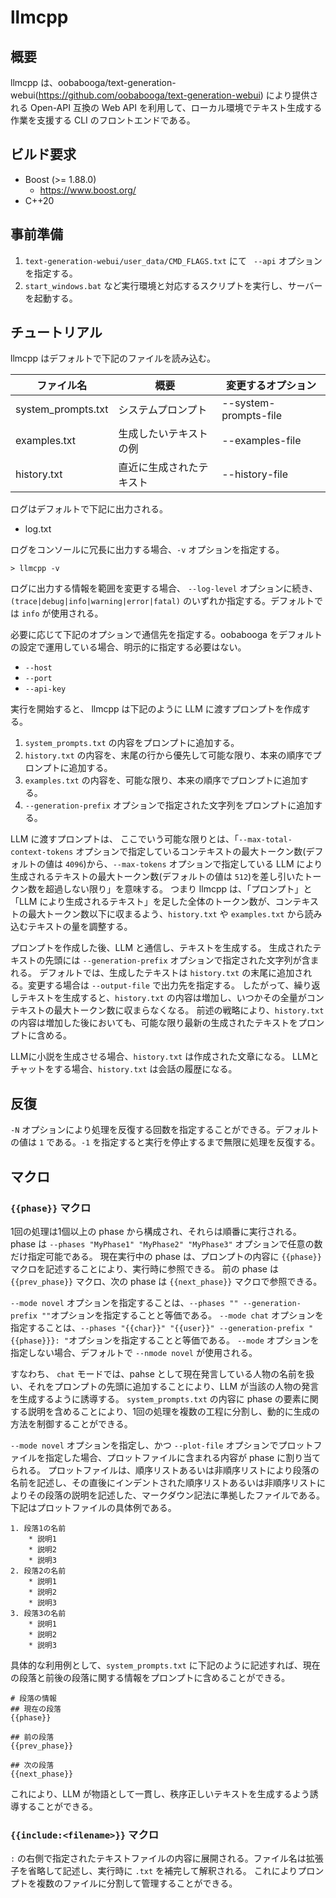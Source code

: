 # llmcpp

## 概要
llmcpp は、oobabooga/text-generation-webui(https://github.com/oobabooga/text-generation-webui) により提供される Open-API 互換の Web API を利用して、ローカル環境でテキスト生成する作業を支援する CLI のフロントエンドである。

## ビルド要求
* Boost (>= 1.88.0)
	* https://www.boost.org/
* C++20

## 事前準備
1. `text-generation-webui/user_data/CMD_FLAGS.txt` にて ` --api` オプションを指定する。
2. `start_windows.bat` など実行環境と対応するスクリプトを実行し、サーバーを起動する。

## チュートリアル
llmcpp はデフォルトで下記のファイルを読み込む。

| ファイル名 | 概要 | 変更するオプション |
| --- | --- | --- |
| system_prompts.txt | システムプロンプト | --system-prompts-file |
| examples.txt | 生成したいテキストの例 | --examples-file |
| history.txt | 直近に生成されたテキスト | --history-file |

ログはデフォルトで下記に出力される。

* log.txt

ログをコンソールに冗長に出力する場合、`-v` オプションを指定する。

```
> llmcpp -v
```

ログに出力する情報を範囲を変更する場合、 `--log-level` オプションに続き、`(trace|debug|info|warning|error|fatal)` のいずれか指定する。デフォルトでは `info` が使用される。

必要に応じて下記のオプションで通信先を指定する。oobabooga をデフォルトの設定で運用している場合、明示的に指定する必要はない。

* `--host`
* `--port`
* `--api-key`

実行を開始すると、 llmcpp は下記のように LLM に渡すプロンプトを作成する。

1. `system_prompts.txt` の内容をプロンプトに追加する。
2. `history.txt` の内容を、末尾の行から優先して可能な限り、本来の順序でプロンプトに追加する。
3. `examples.txt` の内容を、可能な限り、本来の順序でプロンプトに追加する。
4. `--generation-prefix` オプションで指定された文字列をプロンプトに追加する。

LLM に渡すプロンプトは、
ここでいう可能な限りとは、「`--max-total-context-tokens` オプションで指定しているコンテキストの最大トークン数(デフォルトの値は `4096`)から、`--max-tokens` オプションで指定している LLM により生成されるテキストの最大トークン数(デフォルトの値は `512`)を差し引いたトークン数を超過しない限り」を意味する。
つまり llmcpp は、「プロンプト」と「LLM により生成されるテキスト」を足した全体のトークン数が、コンテキストの最大トークン数以下に収まるよう、`history.txt` や `examples.txt` から読み込むテキストの量を調整する。

プロンプトを作成した後、LLM と通信し、テキストを生成する。
生成されたテキストの先頭には `--generation-prefix` オプションで指定された文字列が含まれる。
デフォルトでは、生成したテキストは `history.txt` の末尾に追加される。変更する場合は `--output-file` で出力先を指定する。
したがって、繰り返しテキストを生成すると、`history.txt` の内容は増加し、いつかその全量がコンテキストの最大トークン数に収まらなくなる。
前述の戦略により、`history.txt` の内容は増加した後においても、可能な限り最新の生成されたテキストをプロンプトに含める。

LLMに小説を生成させる場合、`history.txt` は作成された文章になる。
LLMとチャットをする場合、`history.txt` は会話の履歴になる。

## 反復
`-N` オプションにより処理を反復する回数を指定することができる。デフォルトの値は `1` である。`-1` を指定すると実行を停止するまで無限に処理を反復する。


## マクロ

### `{{phase}}` マクロ
1回の処理は1個以上の phase から構成され、それらは順番に実行される。
phase は `--phases "MyPhase1" "MyPhase2" "MyPhase3"` オプションで任意の数だけ指定可能である。 
現在実行中の phase は、プロンプトの内容に `{{phase}}` マクロを記述することにより、実行時に参照できる。
前の phase は `{{prev_phase}}` マクロ、次の phase は `{{next_phase}}` マクロで参照できる。

`--mode novel` オプションを指定することは、`--phases "" --generation-prefix ""`オプションを指定することと等価である。
`--mode chat` オプションを指定することは、`--phases "{{char}}" "{{user}}" --generation-prefix "{{phase}}}: "`オプションを指定することと等価である。
`--mode` オプションを指定しない場合、デフォルトで `--nmode novel` が使用される。

すなわち、 `chat` モードでは、pahse として現在発言している人物の名前を扱い、それをプロンプトの先頭に追加することにより、LLM が当該の人物の発言を生成するように誘導する。
`system_prompts.txt` の内容に phase の要素に関する説明を含めることにより、1回の処理を複数の工程に分割し、動的に生成の方法を制御することができる。

`--mode novel` オプションを指定し、かつ `--plot-file` オプションでプロットファイルを指定した場合、プロットファイルに含まれる内容が phase に割り当てられる。
プロットファイルは、順序リストあるいは非順序リストにより段落の名前を記述し、その直後にインデントされた順序リストあるいは非順序リストによりその段落の説明を記述した、マークダウン記法に準拠したファイルである。下記はプロットファイルの具体例である。

```
1. 段落1の名前
    * 説明1
    * 説明2
    * 説明3
2. 段落2の名前
    * 説明1
    * 説明2
    * 説明3
3. 段落3の名前
    * 説明1
    * 説明2
    * 説明3
```

具体的な利用例として、`system_prompts.txt` に下記のように記述すれば、現在の段落と前後の段落に関する情報をプロンプトに含めることができる。

```
# 段落の情報
## 現在の段落
{{phase}}

## 前の段落
{{prev_phase}}

## 次の段落
{{next_phase}}
```

これにより、LLM が物語として一貫し、秩序正しいテキストを生成するよう誘導することができる。

### `{{include:<filename>}}` マクロ
`:` の右側で指定されたテキストファイルの内容に展開される。ファイル名は拡張子を省略して記述し、実行時に `.txt` を補完して解釈される。
これによりプロンプトを複数のファイルに分割して管理することができる。